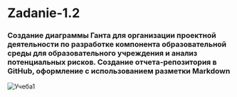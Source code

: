 # Zadanie-1.2
### Создание диаграммы Ганта для организации проектной деятельности по разработке компонента образовательной среды для образовательного учреждения и анализ потенциальных рисков. Создание отчета-репозитория в GitHub, оформление с использованием разметки Markdown

![Учеба1](https://user-images.githubusercontent.com/90966196/201870197-7d6970ac-98c3-4a01-b05c-ba0af7cb310c.jpg)


